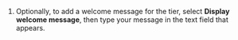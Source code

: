 1. Optionally, to add a welcome message for the tier, select **Display welcome message**, then type your message in the text field that appears.
